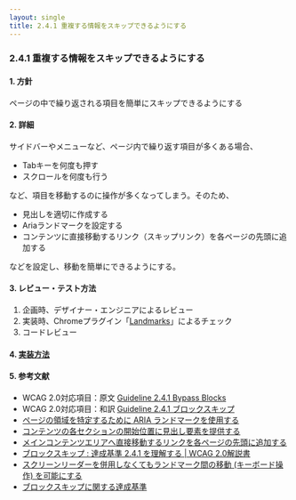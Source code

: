 ```yaml
---
layout: single
title: 2.4.1 重複する情報をスキップできるようにする
---
```


### 2.4.1 重複する情報をスキップできるようにする

#### 1. 方針
ページの中で繰り返される項目を簡単にスキップできるようにする

#### 2. 詳細
サイドバーやメニューなど、ページ内で繰り返す項目が多くある場合、

- Tabキーを何度も押す
- スクロールを何度も行う

など、項目を移動するのに操作が多くなってしまう。そのため、

- 見出しを適切に作成する
- Ariaランドマークを設定する
- コンテンツに直接移動するリンク（スキップリンク）を各ページの先頭に追加する

などを設定し、移動を簡単にできるようにする。

#### 3. レビュー・テスト方法

1. 企画時、デザイナー・エンジニアによるレビュー
2. 実装時、Chromeプラグイン「[Landmarks](http://matatk.agrip.org.uk/landmarks/)」によるチェック
3. コードレビュー

#### 4. [実装方法](/a11y-guidelines/src/html/2/4/1)

#### 5. 参考文献

- WCAG 2.0対応項目：原文 [Guideline 2.4.1 Bypass Blocks](https://www.w3.org/TR/2008/REC-WCAG20-20081211/#navigation-mechanisms-skip)
- WCAG 2.0対応項目：和訳 [Guideline 2.4.1 ブロックスキップ](http://waic.jp/docs/WCAG20/Overview.html#navigation-mechanisms-skip)
- [ページの領域を特定するために ARIA ランドマークを使用する](http://waic.jp/docs/WCAG-TECHS/ARIA11)
- [コンテンツの各セクションの開始位置に見出し要素を提供する](http://waic.jp/docs/WCAG-TECHS/H69)
- [メインコンテンツエリアへ直接移動するリンクを各ページの先頭に追加する](https://waic.jp/docs/WCAG-TECHS/G1.html)
- [ブロックスキップ : 達成基準 2.4.1 を理解する | WCAG 2.0解説書](http://waic.jp/docs/UNDERSTANDING-WCAG20/navigation-mechanisms-skip.html)
- [スクリーンリーダーを併用しなくてもランドマーク間の移動 (キーボード操作) を可能にする](https://website-usability.info/2017/06/entry_170612.html)
- [ブロックスキップに関する達成基準](http://www.fujitsu.com/jp/about/businesspolicy/tech/design/ud/jis-sc/sc7241.html)
